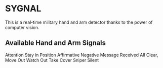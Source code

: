 # SYGNAL
This is a real-time military hand and arm detector thanks to the power of computer vision.

## Available Hand and Arm Signals
Attention
Stay in Position
Affirmative
Negative
Message Received
All Clear, Move Out
Watch Out
Take Cover
Sniper
Silent
